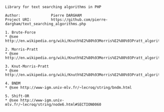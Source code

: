	Library for text searching algorithms in PHP

    Author:              Pierre DARGHAM
    Project URI:         https://github.com/pierre-dargham/text_searching_algorithms.php

 	1. Brute-Force
 	* @see http://en.wikipedia.org/wiki/Knuth%E2%80%93Morris%E2%80%93Pratt_algorithm
 
 	2. Morris-Pratt
 	* @see http://en.wikipedia.org/wiki/Knuth%E2%80%93Morris%E2%80%93Pratt_algorithm
 
 	3. Knut-Morris-Pratt
 	* @see http://en.wikipedia.org/wiki/Knuth%E2%80%93Morris%E2%80%93Pratt_algorithm
 
 	4. BNDM
 	* @see http://www-igm.univ-mlv.fr/~lecroq/string/bndm.html
 
 	5. Shift-OR
 	* @see http://www-igm.univ-mlv.fr/~lecroq/string/node6.html#SECTION0060